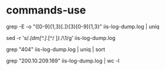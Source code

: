 # commands-use

grep -E -o "([0-9]{1,3}[\.]){3}[0-9]{1,3}" iis-log-dump.log | uniq

sed -r 's/.*(dm[^\.]*\.[^/ ]*).*/\1/g' iis-log-dump.log

 grep "404" iis-log-dump.log | uniq | sort


grep "200.10.209.169" iis-log-dump.log | wc -l
